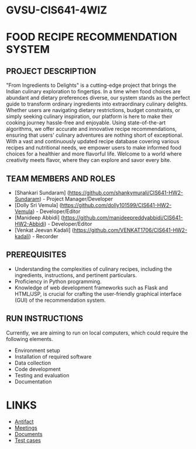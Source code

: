 # GVSU-CIS641-4WIZ
# FOOD RECIPE RECOMMENDATION SYSTEM

## PROJECT DESCRIPTION
"From Ingredients to Delights" is a cutting-edge project that brings the Indian culinary exploration to fingertips. In a time when food choices are abundant and dietary preferences diverse, our system stands as the perfect guide to transform ordinary ingredients into extraordinary culinary delights. Whether users are navigating dietary restrictions, budget constraints, or simply seeking culinary inspiration, our platform is here to make their cooking journey hassle-free and enjoyable. Using state-of-the-art algorithms, we offer accurate and innovative recipe recommendations, ensuring that users' culinary adventures are nothing short of exceptional. With a vast and continuously updated recipe database covering various recipes and nutritional needs, we empower users to make informed food choices for a healthier and more flavorful life. Welcome to a world where creativity meets flavor, where they can explore and savor every bite.

## TEAM MEMBERS AND ROLES
* [Shankari Sundaram] (https://github.com/shankymurali/CIS641-HW2-Sundaram) - Project Manager/Developer
* [Dolly Sri Vemula] (https://github.com/dolly101599/CIS641-HW2-Vemula) - Developer/Editor
* [Manideep Abbidi] (https://github.com/manideepreddyabbidi/CIS641-HW2-Abbidi) - Developer/Editor
* [Venkat Jeevan Kadali] (https://github.com/VENKAT1706/CIS641-HW2-kadali) - Recorder

## PREREQUISITES
* Understanding the complexities of culinary recipes, including the ingredients, instructions, and pertinent particulars.
* Proficiency in Python programming.
* Knowledge of web development frameworks such as Flask and HTML/JSP, is crucial for crafting the user-friendly graphical interface (GUI) of the recommendation system.

## RUN INSTRUCTIONS
Currently, we are aiming to run on local computers, which could require the following elements.
* Environment setup
* Installation of required software
* Data collection
* Code development
* Testing and evaluation
* Documentation

# LINKS
* [Antifact](https://github.com/shankymurali/GVSU-CIS-641-4WIZ/tree/main/artifacts)
* [Meetings](https://github.com/shankymurali/GVSU-CIS-641-4WIZ/tree/main/meetings)
* [Documents](https://github.com/shankymurali/GVSU-CIS-641-4WIZ/tree/main/docs)
* [Test cases](https://github.com/shankymurali/GVSU-CIS-641-4WIZ/tree/main/tests)



    


